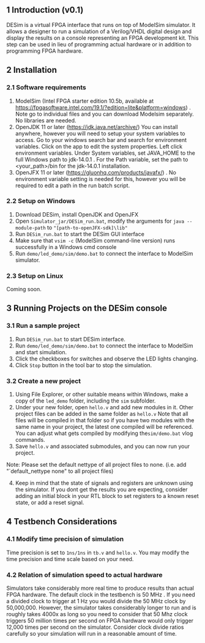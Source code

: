 ## 1 Introduction (v0.1)
DESim is a virtual FPGA interface that runs on top of ModelSim simulator. It allows a designer to run a simulation of a Verilog/VHDL digital design and display the results on a console representing an FPGA development kit. This step can be used in lieu of programming actual hardware or in addition to programming FPGA hardware.

## 2 Installation
### 2.1 Software requirements
1. ModelSim (Intel FPGA starter edition 10.5b, available at https://fpgasoftware.intel.com/19.1/?edition=lite&platform=windows) . Note go to individual files and you can download Modelsim separately. No libraries are needed.
2. OpenJDK 11 or later (https://jdk.java.net/archive/) You can install anywhere, however you will need to setup your system variables to access. Go to your windows search bar and search for environment variables. Click on the app to edit the system properties. Left click environment variables. Under System variables, set JAVA_HOME to the full Windows path to jdk-14.0.1 . For the Path variable, set the path to <your_path>/bin for the jdk-14.0.1 installation.
3. OpenJFX 11 or later (https://gluonhq.com/products/javafx/) . No environment variable setting is needed for this, however you will be required to edit a path in the run batch script.

### 2.2 Setup on Windows
1. Download DESim, install OpenJDK and OpenJFX
2. Open `Simulator_jar/DESim_run.bat`, modify the arguments for `java --module-path` to `"[path-to-openJFX-sdk]\lib"`
3. Run `DESim_run.bat` to start the DESim GUI interface 
4. Make sure that `vsim -c` (ModelSim command-line version) runs successfully in a Windows cmd console
5. Run `demo/led_demo/sim/demo.bat` to connect the interface to ModelSim simulator.

### 2.3 Setup on Linux
Coming soon.

## 3 Running Projects on the DESim console
### 3.1 Run a sample project
1. Run `DESim_run.bat` to start DESim interface.
2. Run `demo/led_demo/sim/demo.bat` to connect the interface to ModelSim and start simulation.
3. Click the checkboxes for switches and observe the LED lights changing.
4. Click `Stop` button in the tool bar to stop the simulation.

 

### 3.2 Create a new project
1. Using File Explorer, or other suitable means within Windows, make a copy of the `led_demo` folder, including the `sim` subfolder.
2. Under your new folder, open `hello.v` and add new modules in it. Other project files can be added in the same folder as `hello.v` Note that all files will be compiled in that folder so if you have two modules with the same name in your project, the latest one compiled will be referenced. You can adjust what gets compiled by modifying the`sim/demo.bat` vlog commands.
3. Save `hello.v` and associated submodules, and you can now run your project.  

Note: Please set the default nettype of all project files to none. (i.e. add "`default_nettype none" to all project files)

4. Keep in mind that the state of signals and registers are unknown using the simulator. If you dont get the results you are expecting, consider adding an initial block in your RTL block to set registers to a known reset state, or add a reset signal.





## 4 Testbench Considerations

### 4.1 Modify time precision of simulation
Time precision is set to `1ns/1ns` in `tb.v` and `hello.v`. You may modify the time precision and time scale based on your need.

### 4.2 Relation of simulation speed to actual hardware

Simulators take considerably more real time to produce results than actual FPGA hardware. The default clock in the testbench is 50 MHz . If you need a divided clock to trigger at 1 Hz you would divide the 50 MHz clock by 50,000,000. However, the simulator takes considerably longer to run and is roughly takes 4000x as long so you need to consider that 50 Mhz clock triggers 50 million times per second on FPGA hardware would only trigger 12,000 times per second on the simulator. Consider clock divide ratios carefully so your simulation will run in a reasonable amount of time.



